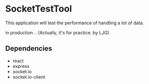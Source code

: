 # SocketTestTool 

This application will test the performance of handling a lot of data.

in production .. (Actually, it's for practice. by LJG)

##  Dependencies

- react
- express
- socket.io
- socket.io-client